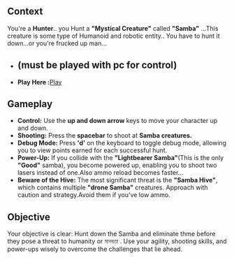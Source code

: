 ## Context
You're a **Hunter**..
you Hunt a **"Mystical Creature"** called **"Samba"** ...This creature is some type of Humanoid and robotic entity..
You have to hunt it down...or you're frucked up man...
- ## **(must be played with pc for control)**
- **Play Here :**<a href="https://mofazzal874.github.io/SambaHunter/">Play</a>
## Gameplay

- **Control:** Use the **up and down arrow** keys to move your character up and down.
- **Shooting:** Press the **spacebar** to shoot at **Samba creatures.**
- **Debug Mode:** Press **'d'** on the keyboard to toggle debug mode, allowing you to view points earned for each successful hunt.
- **Power-Up:** If you collide with the **"Lightbearer Samba"**(This is the only **"Good"** samba), you become powered up, enabling you to shoot two lasers instead of one.Also ammo reload becomes faster...
- **Beware of the Hive:** The most significant threat is the **"Samba Hive"**, which contains multiple **"drone Samba"** creatures. Approach with caution and strategy.Avoid them if you've low ammo.

## Objective

Your objective is clear: Hunt down the Samba  and eliminate thme before they pose a threat to humanity or মানবতা . Use your agility, shooting skills, and power-ups wisely to overcome the challenges that lie ahead.
